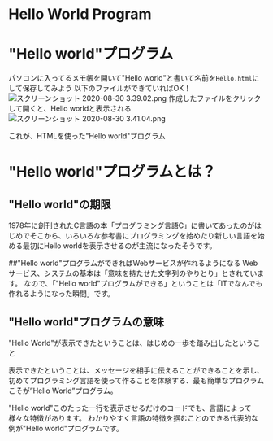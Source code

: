 # Hello World Program

# "Hello  world"プログラム

パソコンに入ってるメモ帳を開いて"Hello world"と書いて名前を`Hello.html`にして保存してみよう
以下のファイルができていればOK！
![スクリーンショット 2020-08-30 3.39.02.png](https://qiita-image-store.s3.ap-northeast-1.amazonaws.com/0/262417/48f45d65-1a48-2eb7-b270-b2f1495897b9.png)
作成したファイルをクリックして開くと、Hello worldと表示される
![スクリーンショット 2020-08-30 3.41.04.png](https://qiita-image-store.s3.ap-northeast-1.amazonaws.com/0/262417/9bcb9717-e49f-6492-4422-ae612248a5d2.png)

これが、HTMLを使った"Hello  world"プログラム

# "Hello  world"プログラムとは？

## "Hello  world"の期限
1978年に創刊されたC言語の本「プログラミング言語C」に書いてあったのがはじめでそこから、いろいろな参考書にプログラミングを始めたり新しい言語を始める最初にHello worldを表示させるのが主流になったそうです。

##"Hello  world"プログラムができればWebサービスが作れるようになる
Webサービス、システムの基本は「意味を持たせた文字列のやりとり」とされています。
なので、「"Hello  world"プログラムができる」ということは「ITでなんでも作れるようになった瞬間」です。

## "Hello  world"プログラムの意味
"Hello World"が表示できたということは、はじめの一歩を踏み出したということ

表示できたということは、メッセージを相手に伝えることができることを示し、初めてプログラミング言語を使って作ることを体験する、最も簡単なプログラムこそが”Hello World”プログラム。

"Hello  world"このたった一行を表示させるだけのコードでも、言語によって様々な特徴があります。
わかりやすく言語の特徴を掴むことのできる代表的な例が"Hello  world"プログラムです。

